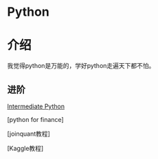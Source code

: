 # Python

# 介绍

我觉得python是万能的，学好python走遍天下都不怕。


## 进阶

[Intermediate Python](https://book.pythontips.com/en/latest/)

[python for finance]

[joinquant教程]

[Kaggle教程]